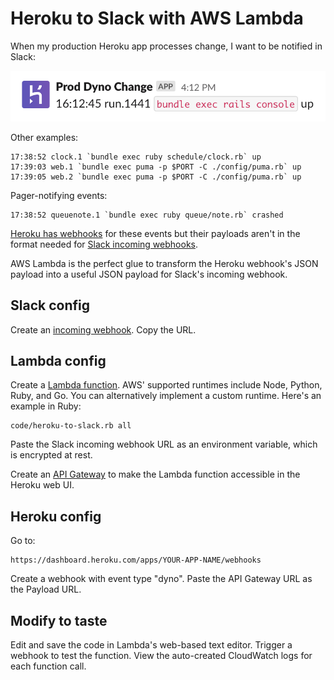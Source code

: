 # Heroku to Slack with AWS Lambda

When my production Heroku app processes change,
I want to be notified in Slack:

![](images/heroku-to-slack.png)

Other examples:

```
17:38:52 clock.1 `bundle exec ruby schedule/clock.rb` up
17:39:03 web.1 `bundle exec puma -p $PORT -C ./config/puma.rb` up
17:39:05 web.2 `bundle exec puma -p $PORT -C ./config/puma.rb` up
```

Pager-notifying events:

```
17:38:52 queuenote.1 `bundle exec ruby queue/note.rb` crashed
```

[Heroku has webhooks](https://devcenter.heroku.com/articles/app-webhooks)
for these events but their payloads aren't in the format needed for
[Slack incoming webhooks](https://api.slack.com/messaging/webhooks).

AWS Lambda is the perfect glue to transform the Heroku webhook's JSON payload
into a useful JSON payload for Slack's incoming webhook.

## Slack config

Create an [incoming webhook](https://api.slack.com/messaging/webhooks).
Copy the URL.

## Lambda config

Create a [Lambda function](https://docs.aws.amazon.com/lambda/latest/dg/getting-started.html).
AWS' supported runtimes include Node, Python, Ruby, and Go.
You can alternatively implement a custom runtime.
Here's an example in Ruby:

```embed
code/heroku-to-slack.rb all
```

Paste the Slack incoming webhook URL as an environment variable,
which is encrypted at rest.

Create an [API Gateway](https://docs.aws.amazon.com/apigateway/latest/developerguide/welcome.html)
to make the Lambda function accessible in the Heroku web UI.

## Heroku config

Go to:

```
https://dashboard.heroku.com/apps/YOUR-APP-NAME/webhooks
```

Create a webhook with event type "dyno".
Paste the API Gateway URL as the Payload URL.

## Modify to taste

Edit and save the code in Lambda's web-based text editor.
Trigger a webhook to test the function.
View the auto-created CloudWatch logs for each function call.
